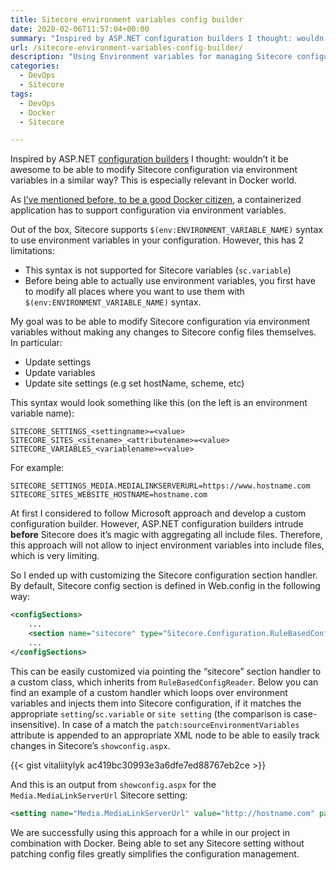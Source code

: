 ```yaml
---
title: Sitecore environment variables config builder
date: 2020-02-06T11:57:04+00:00
summary: "Inspired by ASP.NET configuration builders I thought: wouldn't it be awesome to be able to modify Sitecore configuration via environment variables in a similar way? This is especially relevant in Docker world."
url: /sitecore-environment-variables-config-builder/
description: "Using Environment variables for managing Sitecore configuration: settings, sc.variables and site settings in Docker"
categories:
  - DevOps
  - Sitecore
tags:
  - DevOps
  - Docker
  - Sitecore

---
```

Inspired by ASP.NET [configuration builders](https://docs.microsoft.com/en-us/aspnet/config-builder "configuration builders") I thought: wouldn&#8217;t it be awesome to be able to modify Sitecore configuration via environment variables in a similar way? This is especially relevant in Docker world.

As [I&#8217;ve mentioned before, to be a good Docker citizen](/making-sitecore-a-good-docker-citizen/ "I've mentioned before, to be a good Docker citizen"), a containerized application has to support configuration via environment variables.

Out of the box, Sitecore supports `$(env:ENVIRONMENT_VARIABLE_NAME)` syntax to use environment variables in your configuration. However, this has 2 limitations:

  * This syntax is not supported for Sitecore variables (`sc.variable`)
  * Before being able to actually use environment variables, you first have to modify all places where you want to use them with `$(env:ENVIRONMENT_VARIABLE_NAME)` syntax. 

My goal was to be able to modify Sitecore configuration via environment variables without making any changes to Sitecore config files themselves. In particular:

  * Update settings
  * Update variables
  * Update site settings (e.g set hostName, scheme, etc)

This syntax would look something like this (on the left is an environment variable name):

```
SITECORE_SETTINGS_<settingname>=<value>
SITECORE_SITES_<sitename>_<attributename>=<value>
SITECORE_VARIABLES_<variablename>=<value>
```

For example:

```
SITECORE_SETTINGS_MEDIA.MEDIALINKSERVERURL=https://www.hostname.com
SITECORE_SITES_WEBSITE_HOSTNAME=hostname.com
```

At first I considered to follow Microsoft approach and develop a custom configuration builder. However, ASP.NET configuration builders intrude **before** Sitecore does it&#8217;s magic with aggregating all include files. Therefore, this approach will not allow to inject environment variables into include files, which is very limiting.

So I ended up with customizing the Sitecore configuration section handler. By default, Sitecore config section is defined in Web.config in the following way:

```xml
<configSections>
    ...
    <section name="sitecore" type="Sitecore.Configuration.RuleBasedConfigReader, Sitecore.Kernel" />
    ...
</configSections>
```

This can be easily customized via pointing the &#8220;sitecore&#8221; section handler to a custom class, which inherits from `RuleBasedConfigReader`. Below you can find an example of a custom handler which loops over environment variables and injects them into Sitecore configuration, if it matches the appropriate `setting`/`sc.variable` or `site setting` (the comparison is case-insensitive). In case of a match the `patch:sourceEnvironmentVariables` attribute is appended to an appropriate XML node to be able to easily track changes in Sitecore&#8217;s `showconfig.aspx`.

{{< gist vitaliitylyk ac419bc30993e3a6dfe7ed88767eb2ce >}}

And this is an output from `showconfig.aspx` for the `Media.MediaLinkServerUrl` Sitecore setting:

```xml
<setting name="Media.MediaLinkServerUrl" value="http://hostname.com" patch:sourceEnvironmentVariables="SITECORE_SETTINGS_MEDIA.MEDIALINKSERVERURL"/>
```

We are successfully using this approach for a while in our project in combination with Docker. Being able to set any Sitecore setting without patching config files greatly simplifies the configuration management.
